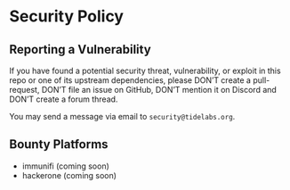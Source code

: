 # Security Policy

## Reporting a Vulnerability

If you have found a potential security threat, vulnerability, or exploit in this repo
or one of its upstream dependencies, please DON’T create a pull-request, DON’T
file an issue on GitHub, DON’T mention it on Discord and DON’T create a forum thread.

You may send a message via email to `security@tidelabs.org`.

## Bounty Platforms

- immunifi (coming soon)
- hackerone (coming soon)
